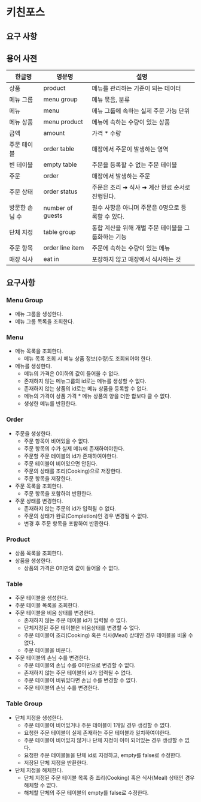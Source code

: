 # 키친포스

## 요구 사항

## 용어 사전

| 한글명 | 영문명 | 설명 |
| --- | --- | --- |
| 상품 | product | 메뉴를 관리하는 기준이 되는 데이터 |
| 메뉴 그룹 | menu group | 메뉴 묶음, 분류 |
| 메뉴 | menu | 메뉴 그룹에 속하는 실제 주문 가능 단위 |
| 메뉴 상품 | menu product | 메뉴에 속하는 수량이 있는 상품 |
| 금액 | amount | 가격 * 수량 |
| 주문 테이블 | order table | 매장에서 주문이 발생하는 영역 |
| 빈 테이블 | empty table | 주문을 등록할 수 없는 주문 테이블 |
| 주문 | order | 매장에서 발생하는 주문 |
| 주문 상태 | order status | 주문은 조리 ➜ 식사 ➜ 계산 완료 순서로 진행된다. |
| 방문한 손님 수 | number of guests | 필수 사항은 아니며 주문은 0명으로 등록할 수 있다. |
| 단체 지정 | table group | 통합 계산을 위해 개별 주문 테이블을 그룹화하는 기능 |
| 주문 항목 | order line item | 주문에 속하는 수량이 있는 메뉴 |
| 매장 식사 | eat in | 포장하지 않고 매장에서 식사하는 것 |


## 요구사항

### Menu Group
- 메뉴 그룹을 생성한다.
- 메뉴 그룹 목록을 조회한다.

### Menu
- 메뉴 목록을 조회한다.
    - 메뉴 목록 조회 시 메뉴 상품 정보(수량)도 조회되어야 한다.
- 메뉴를 생성한다.
    - 메뉴의 가격은 0이하의 값이 들어올 수 없다.
    - 존재하지 않는 메뉴그룹의 id로는 메뉴를 생성할 수 없다.
    - 존재하지 않는 상품의 id로는 메뉴 상품을 등록할 수 없다.
    - 메뉴의 가격이 상품 가격 * 메뉴 상품의 양을 더한 합보다 클 수 없다.
    - 생성한 메뉴를 반환한다.

### Order
- 주문을 생성한다.
    - 주문 항목이 비어있을 수 없다.
    - 주문 항목의 수가 실제 메뉴에 존재하여야한다.
    - 주문할 주문 테이블의 id가 존재하여야한다.
    - 주문 테이블이 비어있으면 안된다.
    - 주문의 상태를 조리(Cooking)으로 저장한다.
    - 주문 항목을 저장한다.
- 주문 목록을 조회한다.
    - 주문 항목을 포함하여 반환한다.
- 주문 상태를 변경한다.
    - 존재하지 않는 주문의 id가 입력될 수 없다.
    - 주문의 상태가 완료(Completion)인 경우 변경될 수 없다.
    - 변경 후 주문 항목을 포함하여 반환한다.

### Product
- 상품 목록을 조회한다.
- 상품을 생성한다.
    - 상품의 가격은 0미만의 값이 들어올 수 없다.

### Table
- 주문 테이블을 생성한다.
- 주문 테이블 목록을 조회한다.
- 주문 테이블을 비움 상태를 변경한다.
    - 존재하지 않는 주문 테이블 id가 입력될 수 없다.
    - 단체지정된 주문 테이블은 비움상태를 변경할 수 없다.
    - 주문 테이블이 조리(Cooking) 혹은 식사(Meal) 상태인 경우 테이블을 비울 수 없다.
    - 주문 테이블을 비운다.
- 주문 테이블의 손님 수를 변경한다.
    - 주문 테이블의 손님 수를 0미만으로 변경할 수 없다.
    - 존재하지 않는 주문 테이블의 id가 입력될 수 없다.
    - 주문 테이블이 비워있다면 손님 수를 변경할 수 없다.
    - 주문 테이블의 손님 수를 변경한다.

### Table Group
- 단체 지정을 생성한다.
    - 주문 테이블이 비어있거나 주문 테이블이 1개일 경우 생성할 수 없다.
    - 요청한 주문 테이블이 실제 존재하는 주문 테이블과 일치하여야한다.
    - 주문 테이블이 비어있지 않거나 단체 지정이 이미 되어있는 경우 생성할 수 없다.
    - 요청한 주문 테이블들을 단체 id로 지정하고, empty를 false로 수정한다.
    - 저장된 단체 지정을 반환한다.
- 단체 지정을 해체한다.
    - 단체 지정된 주문 테이블 목록 중 조리(Cooking) 혹은 식사(Meal) 상태인 경우 해체할 수 없다.
    - 해체할 단체의 주문 테이블의 empty를 false로 수정한다.
